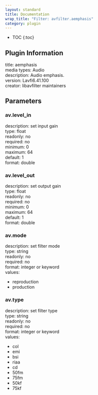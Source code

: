 ```yaml
---
layout: standard
title: Documentation
wrap_title: "Filter: avfilter.aemphasis"
category: plugin
---
```

* TOC
{:toc}

## Plugin Information

title: aemphasis  
media types:
Audio  
description: Audio emphasis.  
version: Lavfi6.41.100  
creator: libavfilter maintainers  

## Parameters

### av.level_in

  
description:
set input gain  
type: float  
readonly: no  
required: no  
minimum: 0  
maximum: 64  
default: 1  
format: double  

### av.level_out

  
description:
set output gain  
type: float  
readonly: no  
required: no  
minimum: 0  
maximum: 64  
default: 1  
format: double  

### av.mode

  
description:
set filter mode  
type: string  
readonly: no  
required: no  
format: integer or keyword  
values:  

* reproduction
* production

### av.type

  
description:
set filter type  
type: string  
readonly: no  
required: no  
format: integer or keyword  
values:  

* col
* emi
* bsi
* riaa
* cd
* 50fm
* 75fm
* 50kf
* 75kf


